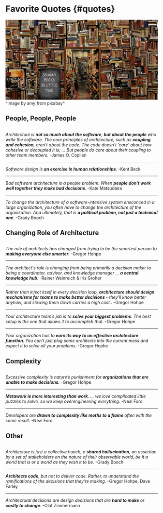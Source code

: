 

# Favorite Quotes {#quotes}

![](assets/images/arch/books-g1b2675255_1920.jpg)
^image by amy from pixabay^

## People, People, People

~~~

~~~

*Architecture is **not so much about the software**, **but about the people** who write the software. The core principles of architecture, such as **coupling and cohesion**, aren't about the code. The code doesn't 'care' about how cohesive or decoupled it is; … But people do care about their coupling to other team members.*
-James O. Coplien

* * *

*Software design is **an exercise in human relationships**.*
-Kent Beck

* * *
 
*Bad software architecture is a people problem. When **people don't work well together they make bad decisions**.*
-Kate Matsudaira

* * *
 
*To change the architecture of a software-intensive system ensconced in a large organization, you often have to change the architecture of the organization. And ultimately, that is **a political problem, not just a technical one**.*
-Grady Booch
 

 
## Changing Role of Architecture

~~~

~~~

*The role of architects has changed from trying to be the smartest person to **making everyone else smarter**.*
-Gregor Hohpe

* * *
 
*The architect's role is changing from being primarily a decision maker to being a coordinator, advisor, and knowledge manager ... **a central knowledge hub**.*
-Rainer Weinreich & Iris Groher

* * *
 
*Rather than inject itself in every decision loop, **architecture should design mechanisms for teams to make better decisions** - they’ll know better anyhow, and slowing them down carries a high cost..*
-Gregor Hohpe

* * *
 
*Your architecture team’s job is to **solve your biggest problems**. The best setup is the one that allows it to accomplish that.*
-Gregor Hohpe

* * *
 
*Your organization has to **earn its way to an effective architecture function**. You can’t just plug some architects into the current mess and expect it to solve all your problems.*
-Gregor Hophe

 
## Complexity

~~~

~~~

*Excessive complexity is nature’s punishment for **organizations that are unable to make decisions.***
-Gregor Hohpe

* * *
 
***Metawork is more interesting than work**. ... we love complicated little puzzles to solve, so we keep overengineering everything.*
-Neal Ford

* * *
 
*Developers are **drawn to complexity like moths to a flame** often with the same result.*
-Neal Ford

 

## Other

~~~

~~~

*Architecture is just a collective hunch, a **shared hallucination**, an assertion by a set of stakeholders on the nature of their observable world, be it a world that is or a world as they wish it to be.*
-Grady Booch

* * *
 
***Architects code**, but not to deliver code. Rather, to understand the ramifications of the decisions that they're making.*
-Gregor Hohpe, Dave Farley

* * *
 
*Architectural decisions are design decisions that are **hard to make** or **costly to change**.*
-Olaf Zimmermann

 
